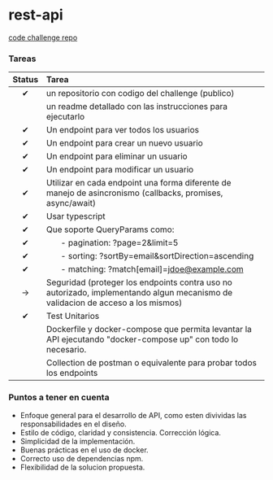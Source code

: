 # rest-api

[code challenge repo](https://github.com/AleSotoNubi/challenge-node-sr)

### Tareas

| Status | Tarea |
| :---:  | :--   |
|&#10004;| un repositorio con codigo del challenge (publico) |
|        | un readme detallado con las instrucciones para ejecutarlo |
|&#10004;| Un endpoint para ver todos los usuarios |
|&#10004;| Un endpoint para crear un nuevo usuario |
|&#10004;| Un endpoint para eliminar un usuario |
|&#10004;| Un endpoint para modificar un usuario |
|&#10004;| Utilizar en cada endpoint una forma diferente de manejo de asincronismo (callbacks, promises, async/await) |
|&#10004;| Usar typescript |
|&#10004;| Que soporte QueryParams como: |
|&#10004;| &ensp;&ensp;&ensp; - pagination: ?page=2&limit=5 |
|&#10004;| &ensp;&ensp;&ensp; - sorting: ?sortBy=email&sortDirection=ascending |
|&#10004;| &ensp;&ensp;&ensp; - matching: ?match[email]=jdoe@example.com |
|&rarr;  | Seguridad (proteger los endpoints contra uso no autorizado, implementando algun mecanismo de validacion de acceso a los mismos) |
|&#10004;| Test Unitarios |
|        | Dockerfile y docker-compose que permita levantar la API ejecutando "docker-compose up" con todo lo necesario. |
|        | Collection de postman o equivalente para probar todos los endpoints |


### Puntos a tener en cuenta

- Enfoque general para el desarrollo de API, como esten divividas las responsabilidades en el diseño.
- Estilo de código, claridad y consistencia. Corrección lógica.
- Simplicidad de la implementación.
- Buenas prácticas en el uso de docker.
- Correcto uso de dependencias npm.
- Flexibilidad de la solucion propuesta.
